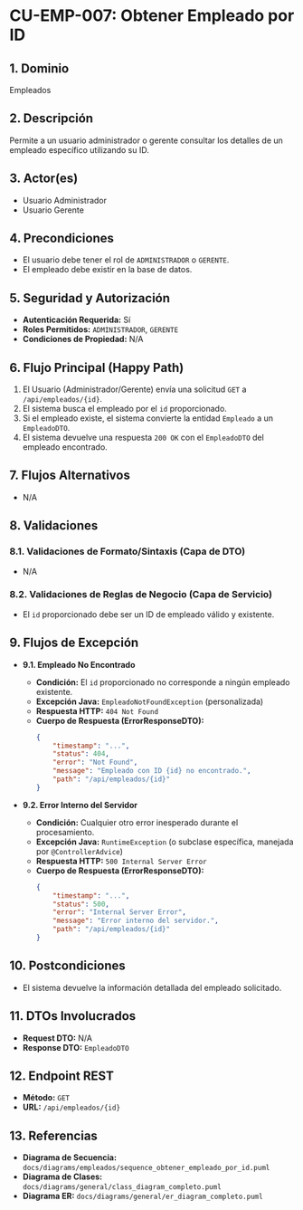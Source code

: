 # CU-EMP-007: Obtener Empleado por ID

## 1. Dominio
Empleados

## 2. Descripción
Permite a un usuario administrador o gerente consultar los detalles de un empleado específico utilizando su ID.

## 3. Actor(es)
*   Usuario Administrador
*   Usuario Gerente

## 4. Precondiciones
*   El usuario debe tener el rol de `ADMINISTRADOR` o `GERENTE`.
*   El empleado debe existir en la base de datos.

## 5. Seguridad y Autorización
*   **Autenticación Requerida:** Sí
*   **Roles Permitidos:** `ADMINISTRADOR`, `GERENTE`
*   **Condiciones de Propiedad:** N/A

## 6. Flujo Principal (Happy Path)
1.  El Usuario (Administrador/Gerente) envía una solicitud `GET` a `/api/empleados/{id}`.
2.  El sistema busca el empleado por el `id` proporcionado.
3.  Si el empleado existe, el sistema convierte la entidad `Empleado` a un `EmpleadoDTO`.
4.  El sistema devuelve una respuesta `200 OK` con el `EmpleadoDTO` del empleado encontrado.

## 7. Flujos Alternativos
*   N/A

## 8. Validaciones

### 8.1. Validaciones de Formato/Sintaxis (Capa de DTO)
*   N/A

### 8.2. Validaciones de Reglas de Negocio (Capa de Servicio)
*   El `id` proporcionado debe ser un ID de empleado válido y existente.

## 9. Flujos de Excepción

*   **9.1. Empleado No Encontrado**
    *   **Condición:** El `id` proporcionado no corresponde a ningún empleado existente.
    *   **Excepción Java:** `EmpleadoNotFoundException` (personalizada)
    *   **Respuesta HTTP:** `404 Not Found`
    *   **Cuerpo de Respuesta (ErrorResponseDTO):**
        ```json
        {
            "timestamp": "...",
            "status": 404,
            "error": "Not Found",
            "message": "Empleado con ID {id} no encontrado.",
            "path": "/api/empleados/{id}"
        }
        ```

*   **9.2. Error Interno del Servidor**
    *   **Condición:** Cualquier otro error inesperado durante el procesamiento.
    *   **Excepción Java:** `RuntimeException` (o subclase específica, manejada por `@ControllerAdvice`)
    *   **Respuesta HTTP:** `500 Internal Server Error`
    *   **Cuerpo de Respuesta (ErrorResponseDTO):**
        ```json
        {
            "timestamp": "...",
            "status": 500,
            "error": "Internal Server Error",
            "message": "Error interno del servidor.",
            "path": "/api/empleados/{id}"
        }
        ```

## 10. Postcondiciones
*   El sistema devuelve la información detallada del empleado solicitado.

## 11. DTOs Involucrados
*   **Request DTO:** N/A
*   **Response DTO:** `EmpleadoDTO`

## 12. Endpoint REST
*   **Método:** `GET`
*   **URL:** `/api/empleados/{id}`

## 13. Referencias
*   **Diagrama de Secuencia:** `docs/diagrams/empleados/sequence_obtener_empleado_por_id.puml`
*   **Diagrama de Clases:** `docs/diagrams/general/class_diagram_completo.puml`
*   **Diagrama ER:** `docs/diagrams/general/er_diagram_completo.puml`

